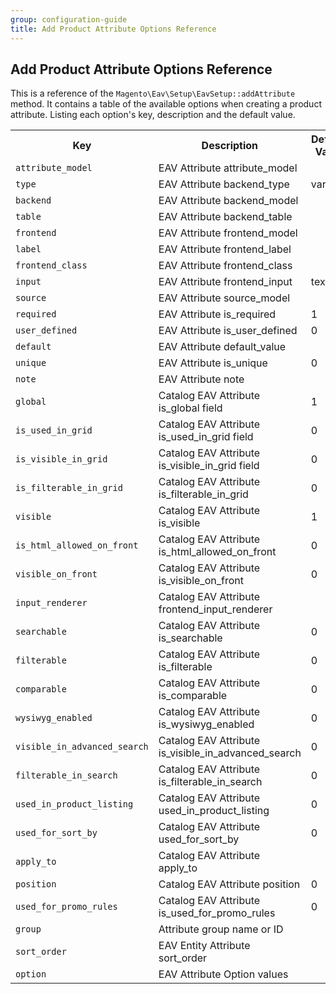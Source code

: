 ```yaml
---
group: configuration-guide
title: Add Product Attribute Options Reference
---
```


## Add Product Attribute Options Reference

This is a reference of the `Magento\Eav\Setup\EavSetup::addAttribute` method. It contains a table of the available options when creating a product attribute. Listing each option's key, description and the default value.

<table>
  <tr>
    <th>Key</th>
    <th>Description</th>
    <th>Default Value</th>
  </tr>
  <tr>
    <td><code>attribute_model</code></td>
    <td>EAV Attribute attribute_model</td>
  </tr>
  <tr>
    <td><code>type</code></td>
    <td>EAV Attribute backend_type</td>
    <td>varchar</td>
  </tr>
  <tr>
    <td><code>backend</code></td>
    <td>EAV Attribute backend_model</td>
  </tr>
  <tr>
    <td><code>table</code></td>
    <td>EAV Attribute backend_table</td>
  </tr>
  <tr>
    <td><code>frontend</code></td>
    <td>EAV Attribute frontend_model</td>
  </tr>
  <tr>
    <td><code>label</code></td>
    <td>EAV Attribute frontend_label</td>
  </tr>
  <tr>
    <td><code>frontend_class</code></td>
    <td>EAV Attribute frontend_class</td>
  </tr>
  <tr>
    <td><code>input</code></td>
    <td>EAV Attribute frontend_input</td>
    <td>text</td>
  </tr>
  <tr>
    <td><code>source</code></td>
    <td>EAV Attribute source_model</td>
  </tr>
  <tr>
    <td><code>required</code></td>
    <td>EAV Attribute is_required</td>
    <td>1</td>
  </tr>
  <tr>
    <td><code>user_defined</code></td>
    <td>EAV Attribute is_user_defined</td>
    <td>0</td>
  </tr>
  <tr>
    <td><code>default</code></td>
    <td>EAV Attribute default_value</td>
  </tr>
  <tr>
    <td><code>unique</code></td>
    <td>EAV Attribute is_unique</td>
    <td>0</td>
  </tr>
  <tr>
    <td><code>note</code></td>
    <td>EAV Attribute note</td>
  </tr>
  <tr>
    <td><code>global</code></td>
    <td>Catalog EAV Attribute is_global field</td>
    <td>1</td>
  </tr>
  <tr>
    <td><code>is_used_in_grid</code></td>
    <td>Catalog EAV Attribute is_used_in_grid field</td>
    <td>0</td>
  </tr>
  <tr>
    <td><code>is_visible_in_grid</code></td>
    <td>Catalog EAV Attribute is_visible_in_grid field</td>
    <td>0</td>
  </tr>
  <tr>
    <td><code>is_filterable_in_grid</code></td>
    <td>Catalog EAV Attribute is_filterable_in_grid</td>
    <td>0</td>
  </tr>
  <tr>
    <td><code>visible</code></td>
    <td>Catalog EAV Attribute is_visible</td>
    <td>1</td>
  </tr>
  <tr>
    <td><code>is_html_allowed_on_front</code></td>
    <td>Catalog EAV Attribute is_html_allowed_on_front</td>
    <td>0</td>
  </tr>
  <tr>
    <td><code>visible_on_front</code></td>
    <td>Catalog EAV Attribute is_visible_on_front</td>
    <td>0</td>
  </tr>
  <tr>
    <td><code>input_renderer</code></td>
    <td>Catalog EAV Attribute frontend_input_renderer</td>
  </tr>
  <tr>
    <td><code>searchable</code></td>
    <td>Catalog EAV Attribute is_searchable</td>
    <td>0</td>
  </tr>
  <tr>
    <td><code>filterable</code></td>
    <td>Catalog EAV Attribute is_filterable</td>
    <td>0</td>
  </tr>
  <tr>
    <td><code>comparable</code></td>
    <td>Catalog EAV Attribute is_comparable</td>
    <td>0</td>
  </tr>
  <tr>
    <td><code>wysiwyg_enabled</code></td>
    <td>Catalog EAV Attribute is_wysiwyg_enabled</td>
    <td>0</td>
  </tr>
  <tr>
    <td><code>visible_in_advanced_search</code></td>
    <td>Catalog EAV Attribute is_visible_in_advanced_search</td>
    <td>0</td>
  </tr>
  <tr>
    <td><code>filterable_in_search</code></td>
    <td>Catalog EAV Attribute is_filterable_in_search</td>
    <td>0</td>
  </tr>
  <tr>
    <td><code>used_in_product_listing</code></td>
    <td>Catalog EAV Attribute used_in_product_listing</td>
    <td>0</td>
  </tr>
  <tr>
    <td><code>used_for_sort_by</code></td>
    <td>Catalog EAV Attribute used_for_sort_by</td>
    <td>0</td>
  </tr>
  <tr>
    <td><code>apply_to</code></td>
    <td>Catalog EAV Attribute apply_to</td>
  </tr>
  <tr>
    <td><code>position</code></td>
    <td>Catalog EAV Attribute position</td>
    <td>0</td>
  </tr>
  <tr>
    <td><code>used_for_promo_rules</code></td>
    <td>Catalog EAV Attribute is_used_for_promo_rules</td>
    <td>0</td>
  </tr>
  <tr>
    <td><code>group</code></td>
    <td>Attribute group name or ID</td>
    <td></td>
  </tr>
  <tr>
    <td><code>sort_order</code></td>
    <td>EAV Entity Attribute sort_order</td>
    <td></td>
  </tr>
  <tr>
    <td><code>option</code></td>
    <td>EAV Attribute Option values</td>
    <td></td>
  </tr>
</table>